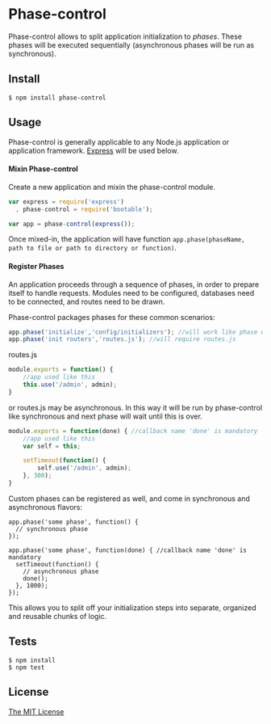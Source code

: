 # Phase-control

Phase-control allows to split application initialization to *phases*.
These phases will be executed sequentially (asynchronous phases will be run as synchronous).

## Install

    $ npm install phase-control

## Usage

Phase-control is generally applicable to any Node.js application or application
framework.  [Express](http://expressjs.com/) will be used below.

#### Mixin Phase-control

Create a new application and mixin the phase-control module.

```javascript
var express = require('express')
  , phase-control = require('bootable');

var app = phase-control(express());
```

Once mixed-in, the application will have function `app.phase(phaseName, path to file or path to directory or function)`.

#### Register Phases

An application proceeds through a sequence of phases, in order to prepare
itself to handle requests.  Modules need to be configured, databases need to be
connected, and routes need to be drawn.

Phase-control packages phases for these common scenarios:

```javascript
app.phase('initialize','config/initializers'); //will work like phase with path to file for all files
app.phase('init routers','routes.js'); //will require routes.js

```

routes.js

```javascript
module.exports = function() {
    //app used like this
    this.use('/admin', admin);
}

```

or routes.js may be asynchronous. In this way it will be run by phase-control like synchronous and next phase will wait until this is over.

```javascript
module.exports = function(done) { //callback name 'done' is mandatory
    //app used like this
    var self = this;

    setTimeout(function() {
        self.use('/admin', admin);
    }, 300);
}

```

Custom phases can be registered as well, and come in synchronous and
asynchronous flavors:

```
app.phase('some phase', function() {
  // synchronous phase
});

app.phase('some phase', function(done) { //callback name 'done' is mandatory
  setTimeout(function() {
    // asynchronous phase
    done();
  }, 1000);
});
```

This allows you to split off your initialization steps into separate, organized
and reusable chunks of logic.

## Tests

    $ npm install
    $ npm test

## License

[The MIT License](http://opensource.org/licenses/MIT)
